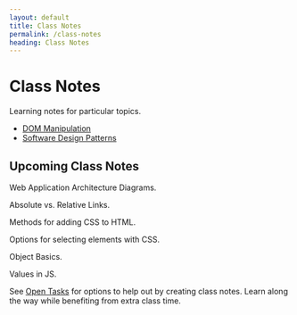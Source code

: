 ```yaml
---
layout: default
title: Class Notes
permalink: /class-notes
heading: Class Notes
---
```


# Class Notes

Learning notes for particular topics.

- [DOM Manipulation](/class-notes/dom-manipulation)
- [Software Design Patterns](/class-notes/patterns)

## Upcoming Class Notes

Web Application Architecture Diagrams.

Absolute vs. Relative Links.

Methods for adding CSS to HTML.

Options for selecting elements with CSS.

Object Basics.

Values in JS.

See [Open Tasks](/open-tasks) for options to help out by creating class notes. Learn along the way while benefiting from extra class time.

